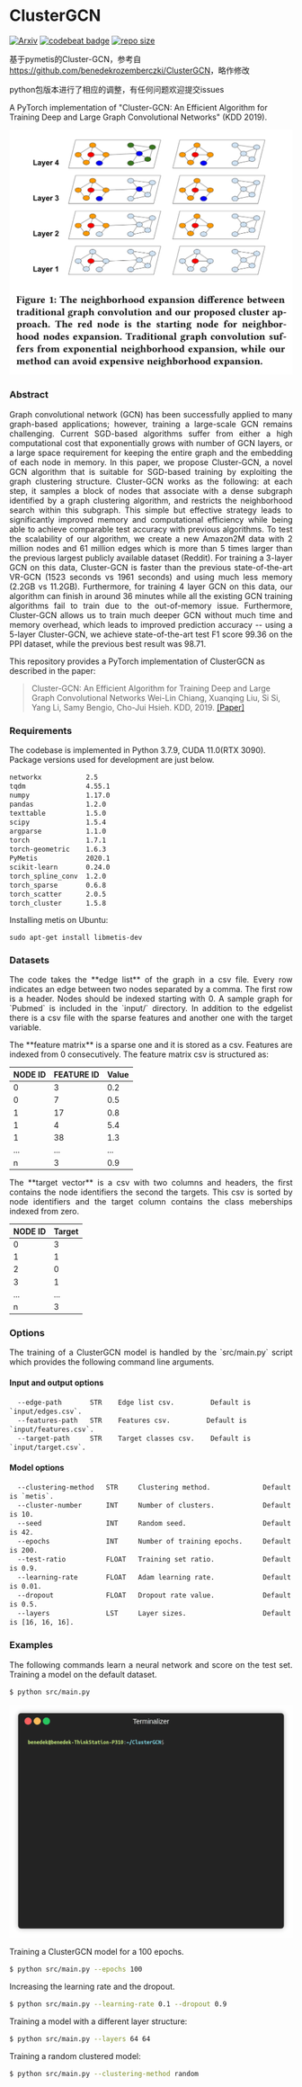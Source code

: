 ClusterGCN
============================================
[![Arxiv](https://img.shields.io/badge/ArXiv-1905.07953-orange.svg?color=blue&style=plastic)](https://arxiv.org/abs/1905.07953) [![codebeat badge](https://codebeat.co/badges/f7212651-50c6-40bd-9f4c-030ea56f43d3)](https://codebeat.co/projects/github-com-benedekrozemberczki-clustergcn-master)
 [![repo size](https://img.shields.io/github/repo-size/benedekrozemberczki/ClusterGCN.svg)](https://github.com/benedekrozemberczki/ClusterGCN/archive/master.zip)

基于pymetis的Cluster-GCN，参考自<https://github.com/benedekrozemberczki/ClusterGCN>，略作修改  

python包版本进行了相应的调整，有任何问题欢迎提交issues

A PyTorch implementation of "Cluster-GCN: An Efficient Algorithm for Training Deep and Large Graph Convolutional Networks" (KDD 2019).
<p align="center">
  <img width="600" src="clustergcn.jpg">
</p>

### Abstract

<p align="justify">
Graph convolutional network (GCN) has been successfully applied to many graph-based applications; however, training a large-scale GCN remains challenging. Current SGD-based algorithms suffer from either a high computational cost that exponentially grows with number of GCN layers, or a large space requirement for keeping the entire graph and the embedding of each node in memory. In this paper, we propose Cluster-GCN, a novel GCN algorithm that is suitable for SGD-based training by exploiting the graph clustering structure. Cluster-GCN works as the following: at each step, it samples a block of nodes that associate with a dense subgraph identified by a graph clustering algorithm, and restricts the neighborhood search within this subgraph. This simple but effective strategy leads to significantly improved memory and computational efficiency while being able to achieve comparable test accuracy with previous algorithms. To test the scalability of our algorithm, we create a new Amazon2M data with 2 million nodes and 61 million edges which is more than 5 times larger than the previous largest publicly available dataset (Reddit). For training a 3-layer GCN on this data, Cluster-GCN is faster than the previous state-of-the-art VR-GCN (1523 seconds vs 1961 seconds) and using much less memory (2.2GB vs 11.2GB). Furthermore, for training 4 layer GCN on this data, our algorithm can finish in around 36 minutes while all the existing GCN training algorithms fail to train due to the out-of-memory issue. Furthermore, Cluster-GCN allows us to train much deeper GCN without much time and memory overhead, which leads to improved prediction accuracy -- using a 5-layer Cluster-GCN, we achieve state-of-the-art test F1 score 99.36 on the PPI dataset, while the previous best result was 98.71.</p>

This repository provides a PyTorch implementation of ClusterGCN as described in the paper:

> Cluster-GCN: An Efficient Algorithm for Training Deep and Large Graph Convolutional Networks
> Wei-Lin Chiang, Xuanqing Liu, Si Si, Yang Li, Samy Bengio, Cho-Jui Hsieh.
> KDD, 2019.
> [[Paper]](https://arxiv.org/abs/1905.07953)

### Requirements
The codebase is implemented in Python 3.7.9, CUDA 11.0(RTX 3090). Package versions used for development are just below.
```
networkx           2.5
tqdm               4.55.1
numpy              1.17.0
pandas             1.2.0
texttable          1.5.0
scipy              1.5.4
argparse           1.1.0
torch              1.7.1
torch-geometric    1.6.3
PyMetis            2020.1
scikit-learn       0.24.0
torch_spline_conv  1.2.0
torch_sparse       0.6.8
torch_scatter      2.0.5
torch_cluster      1.5.8
```

Installing metis on Ubuntu:

```
sudo apt-get install libmetis-dev
```
### Datasets
<p align="justify">
The code takes the **edge list** of the graph in a csv file. Every row indicates an edge between two nodes separated by a comma. The first row is a header. Nodes should be indexed starting with 0. A sample graph for `Pubmed` is included in the  `input/` directory. In addition to the edgelist there is a csv file with the sparse features and another one with the target variable.</p>
<p align="justify">
The **feature matrix** is a sparse one and it is stored as a csv. Features are indexed from 0 consecutively. The feature matrix csv is structured as:</p>

| **NODE ID**|**FEATURE ID**|**Value** |
| --- | --- |---|
| 0 | 3 |0.2|
| 0 | 7 | 0.5 |
| 1 | 17 | 0.8 |
| 1 | 4 | 5.4 |
| 1 | 38 | 1.3 |
| ... | ... |...|
| n | 3 | 0.9 |
<p align="justify">
The **target vector** is a csv with two columns and headers, the first contains the node identifiers the second the targets. This csv is sorted by node identifiers and the target column contains the class meberships indexed from zero.</p>

| **NODE ID**|**Target** |
| --- | --- |
| 0 | 3 |
| 1 | 1 |
| 2 | 0 |
| 3 | 1 |
| ... | ... |
| n | 3 |

### Options
<p align="justify">
The training of a ClusterGCN model is handled by the `src/main.py` script which provides the following command line arguments.</p>

#### Input and output options
```
  --edge-path       STR    Edge list csv.         Default is `input/edges.csv`.
  --features-path   STR    Features csv.         Default is `input/features.csv`.
  --target-path     STR    Target classes csv.    Default is `input/target.csv`.
```
#### Model options
```
  --clustering-method   STR     Clustering method.             Default is `metis`.
  --cluster-number      INT     Number of clusters.            Default is 10. 
  --seed                INT     Random seed.                   Default is 42.
  --epochs              INT     Number of training epochs.     Default is 200.
  --test-ratio          FLOAT   Training set ratio.            Default is 0.9.
  --learning-rate       FLOAT   Adam learning rate.            Default is 0.01.
  --dropout             FLOAT   Dropout rate value.            Default is 0.5.
  --layers              LST     Layer sizes.                   Default is [16, 16, 16]. 
```
### Examples
<p align="justify">
The following commands learn a neural network and score on the test set. Training a model on the default dataset.</p>

```sh
$ python src/main.py
```
<p align="center">
<img style="float: center;" src="clustergcn.gif">
</p>

Training a ClusterGCN model for a 100 epochs.
```sh
$ python src/main.py --epochs 100
```
Increasing the learning rate and the dropout.
```sh
$ python src/main.py --learning-rate 0.1 --dropout 0.9
```
Training a model with a different layer structure:
```sh
$ python src/main.py --layers 64 64
```
Training a random clustered model:
```sh
$ python src/main.py --clustering-method random
```
